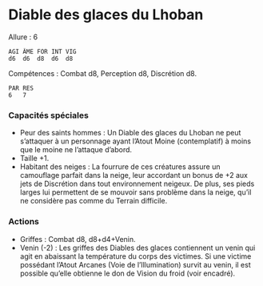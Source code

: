 # Diable des glaces du Lhoban

Allure : 6

	AGI	ÂME	FOR	INT	VIG
	d6	d6	d8	d6	d8

Compétences : Combat d8, Perception d8, Discrétion d8.

	PAR	RES
	6	7

### Capacités spéciales
- Peur des saints hommes : Un Diable des glaces du Lhoban ne peut s’attaquer à un personnage ayant l’Atout Moine (contemplatif) à moins que le moine ne l’attaque d’abord.
- Taille +1.
- Habitant des neiges : La fourrure de ces créatures assure un camouflage parfait dans la neige, leur accordant un bonus de +2 aux jets de Discrétion dans tout environnement neigeux. De plus, ses pieds larges lui permettent de se mouvoir sans problème dans la neige, qu’il ne considère pas comme du Terrain difficile.

### Actions
- Griffes : Combat d8, d8+d4+Venin.
- Venin (-2) : Les griffes des Diables des glaces contiennent un venin qui agit en abaissant la température du corps des victimes. Si une victime possédant l’Atout Arcanes (Voie de l’Illumination) survit au venin, il est possible qu’elle obtienne le don de Vision du froid (voir encadré).

